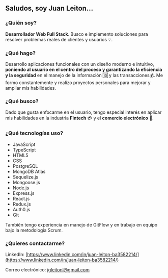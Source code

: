 ## Saludos, soy Juan Leiton... ##

### ¿Quién soy? ###
**Desarrollador Web Full Stack**. Busco e implemento soluciones para resolver problemas reales de clientes y usuarios 💡.

### ¿Qué hago? ###
Desarrollo aplicaciones funcionales con un diseño moderno e intuitivo, **poniendo al usuario en el centro del proceso y garantizando la eficiencia y la seguridad** en el manejo de la información 🆔 y las transacciones💰. Me formo constantemente y realizo proyectos personales para mejorar y ampliar mis habilidades.

### ¿Qué busco? ###
Dado que gusta enfocarme en el usuario, tengo especial interés en aplicar mis habilidades en la industria **Fintech** 💳 y el **comercio electrónico** 🛒.

### ¿Qué tecnologías uso? ###
- JavaScript
- TypeScript
- HTML5
- CSS
- PostgreSQL
- MongoDB Atlas
- Sequelize.js
- Mongoose.js
- Node.js
- Express.js
- React.js
- Redux.js
- Auth0.js
- Git

También tengo experiencia en manejo de GitFlow y en trabajo en equipo bajo la metodología Scrum.

### ¿Quieres contactarme? ###
LinkedIn: [https://www.linkedin.com/in/juan-leiton-ba3582214/](https://www.linkedin.com/in/juan-leiton-ba3582214/)

Correo electrónico: [jgleitonl@gmail.com](jgleitonl@gmail.com)
